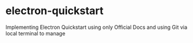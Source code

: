 # electron-quickstart
Implementing Electron Quickstart using only Official Docs and using Git via local terminal to manage
